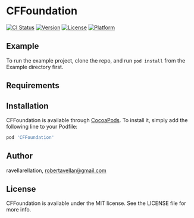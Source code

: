 # CFFoundation

[![CI Status](https://img.shields.io/travis/ravellarellation/CFFoundation.svg?style=flat)](https://travis-ci.org/ravellarellation/CFFoundation)
[![Version](https://img.shields.io/cocoapods/v/CFFoundation.svg?style=flat)](https://cocoapods.org/pods/CFFoundation)
[![License](https://img.shields.io/cocoapods/l/CFFoundation.svg?style=flat)](https://cocoapods.org/pods/CFFoundation)
[![Platform](https://img.shields.io/cocoapods/p/CFFoundation.svg?style=flat)](https://cocoapods.org/pods/CFFoundation)

## Example

To run the example project, clone the repo, and run `pod install` from the Example directory first.

## Requirements

## Installation

CFFoundation is available through [CocoaPods](https://cocoapods.org). To install
it, simply add the following line to your Podfile:

```ruby
pod 'CFFoundation'
```

## Author

ravellarellation, robertavellar@gmail.com

## License

CFFoundation is available under the MIT license. See the LICENSE file for more info.
